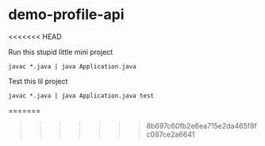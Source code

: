 # demo-profile-api
<<<<<<< HEAD

Run this stupid little mini project
```shell
javac *.java | java Application.java
```
Test this lil project
```shell
javac *.java | java Application.java test
```
=======
>>>>>>> 8b697c60fb2e6ea715e2da465f8fc087ce2a6641
